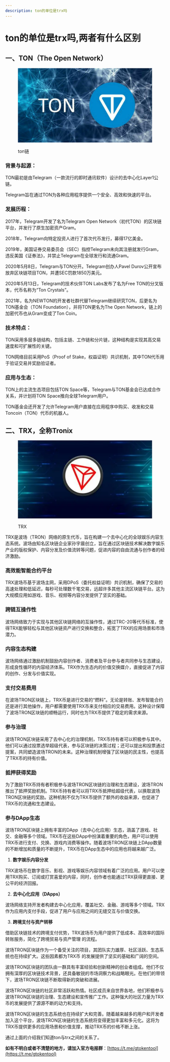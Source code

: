 ```yaml
---
description: ton的单位是trx吗
---
```


# ton的单位是trx吗,两者有什么区别

## 一、TON（The Open Network）

<figure><img src="../../.gitbook/assets/1 (25).png" alt=""><figcaption><p>ton链</p></figcaption></figure>

### 背景与起源：

TON最初是由Telegram（一款流行的即时通讯软件）设计的去中心化Layer1公链。

Telegram旨在通过TON为各种应用程序提供一个安全、高效和快速的平台。

### 发展历程：

2017年，Telegram开发了名为Telegram Open Network（初代TON）的区块链平台，并发行了原生加密资产Gram。

2018年，Telegram向特定投资人进行了首次代币发行，募得17亿美金。

2019年，美国证券交易委员会（SEC）指控Telegram未向其注册就发行Gram，违反美国《证券法》，并禁止Telegram在全球发行和流通Gram。

2020年5月8日，Telegram与TON分开。Telegram创办人Pavel Durov公开宣布放弃区块链项目TON，并遭SEC罚款1850万美元。

2020年5月13日，Telegram的技术伙伴TON Labs发布了名为Free TON的分叉版本，代币名称为“Ton Crystals”。

2021年，名为NEWTON的开发者社群代替Telegram继续研究TON，后更名为TON基金会（TON Foundation），并将TON更名为The Open Network，链上的加密代币也从Gram变成了Ton Coin。

### 技术特点：

TON采用多层多链结构，包括主链、工作链和分片链，这种结构是实现其高交易速度和可扩展性的关键。

TON网络目前采用PoS（Proof of Stake，权益证明）共识机制，其中TON代币用于验证交易并奖励验证者。

### 应用与生态：

TON上的主流生态项目包括TON Space等，Telegram与TON基金会已达成合作关系，并计划将TON Space推向全球Telegram用户。

TON基金会还开发了允许Telegram用户直接在应用程序中购买、收发和交易Toncoin（TON）代币的机器人。

## 二、TRX，全称Tronix

<figure><img src="../../.gitbook/assets/2 (24).png" alt=""><figcaption><p>TRX</p></figcaption></figure>

TRX是波场（TRON）网络的原生代币，旨在构建一个去中心化的全球娱乐内容生态系统。波场由知名区块链企业家孙宇晨创立，旨在通过区块链技术解决数字娱乐产业的版权保护、内容分发及价值流转等问题，促进内容的自由流通与创作者的经济激励。

### 高效能智能合约平台

TRX波场币基于波场主网，采用DPoS（委托权益证明）共识机制，确保了交易的高速处理和低延迟，每秒可处理数千笔交易，远超许多其他主流区块链平台。这为大规模应用如游戏、音乐、视频等内容分发提供了坚实的基础。

### 跨链互操作性

波场网络致力于实现与其他区块链网络的互操作性，通过TRC-20等代币标准，使得TRX能够轻松与其他区块链资产进行交换和整合，拓宽了TRX的应用场景和市场潜力。

### 内容生态构建

波场网络通过激励机制鼓励内容创作者、消费者及平台参与者共同参与生态建设，形成良性循环的内容经济体系。TRX作为生态内的价值交换媒介，直接促进了内容的创作、分发与价值实现。

### 支付交易费用

在波场TRON区块链上，TRX币是进行交易的“燃料”。无论是转账、发布智能合约还是进行其他操作，用户都需要使用TRX币来支付相应的交易费用。这种设计保障了波场TRON区块链的顺畅运行，同时也为TRX币提供了稳定的需求来源。

### 参与治理

波场TRON区块链采用了去中心化的治理机制，TRX币持有者可以积极参与其中。他们可以通过投票选举超级代表，参与区块链的决策过程；还可以提出和投票通过提案，共同塑造波场TRON的未来。这种治理机制增强了区块链的民主性，也提高了TRX币的持有价值。

### 抵押获得奖励

为了激励TRX币持有者积极参与波场TRON区块链的治理和生态建设，波场TRON推出了抵押奖励机制。TRX币持有者可以将TRX币抵押给超级代表，以换取波场TRON区块链的奖励。这种机制不仅为TRX币提供了额外的收益来源，也促进了TRX币的流通和生态建设。

### 参与DApp生态

波场TRON区块链上拥有丰富的DApp（去中心化应用）生态，涵盖了游戏、社交、金融等多个领域。TRX币在这些DApp中扮演着重要的角色，用户可以使用TRX币进行支付、兑换、游戏内消费等操作。随着波场TRON区块链上DApp数量的不断增加和质量的不断提升，TRX币在DApp生态中的应用也将越来越广泛。

1. **数字娱乐内容分发**

TRX波场币在数字音乐、影视、游戏等娱乐内容领域有着广泛的应用。用户可以使用TRX购买、订阅或打赏喜爱的内容，同时，创作者也能通过TRX获得更直接、更公平的经济回报。

2. **去中心化应用（DApps）**

波场网络支持开发者构建去中心化应用，覆盖社交、金融、游戏等多个领域。TRX作为应用内支付手段，促进了用户与应用之间的无缝交互与价值交换。

3. **跨境支付与资产转移**

借助区块链技术的跨境支付优势，TRX波场币为用户提供了低成本、高效率的国际转账服务，简化了跨境贸易与资产管理 的流程。

波场TRON区块链作为一个备受关注的项目，其团队实力雄厚、社区活跃、生态系统也在持续扩大。这些因素都为TRX币 的发展提供了坚实的基础和广阔的空间。

波场TRON区块链的团队由一群具有丰富经验和创新精神的创业者组成。他们不仅拥有深厚的区块链技术背景，还具备敏锐的市场洞察力和战略眼光。在他们的带领下，波场TRON区块链不断取得新的突破和进展。

波场TRON区块链的社区非常活跃和热情。社区成员来自世界各地，他们积极参与波场TRON区块链的治理、生态建设和宣传推广工作。这种强大的社区力量为TRX币的发展提供了源源不断的动力和支持。

波场TRON区块链的生态系统也在持续扩大和完善。随着越来越多的用户和开发者加入这个平台，波场TRON区块链的生态系统将变得更加丰富和多元化。这将为TRX币提供更多的应用场景和价值支撑，推动TRX币的价格不断上涨。

通过上面的介绍我们知道ton与trx之间的关系了。



**如有不明白或者不清楚的地方，请加入官方电报群**：[https://t.me/gtokentool](https://t.me/gtokentool)
